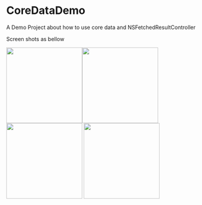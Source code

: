 # CoreDataDemo
A Demo Project about how to use core data and NSFetchedResultController

Screen shots as bellow

<img src="https://raw.github.com/wenchenhuang/CoreDataDemo/master/Screenshots/demo1.png" width="200" /><img src="https://raw.github.com/wenchenhuang/CoreDataDemo/master/Screenshots/demo2.png" width="200" /><img src="https://raw.github.com/wenchenhuang/CoreDataDemo/master/Screenshots/demo3.png" width="200" />
<img src="https://raw.github.com/wenchenhuang/CoreDataDemo/master/Screenshots/demo4.png" width="200" />